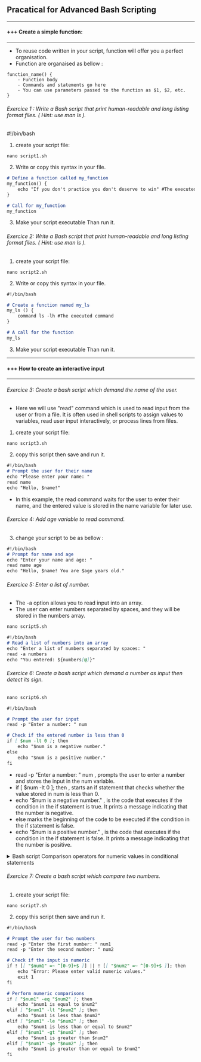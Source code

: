 ##  Pracatical for Advanced Bash Scripting


---------------------------------------------------------------------------------------------------------------------------------
#### +++ Create a simple function: 
---------------------------------------------------------------------------------------------------------------------------------
 * To reuse code written in your script, function will offer you a perfect organisation. 
 * Function are organaised as bellow : 
 
```
function_name() {
    - Function body
    - Commands and statements go here
    - You can use parameters passed to the function as $1, $2, etc.
}
```

###### Exercice 1 : Write a  Bash script that print human-readable and long listing format files. ( Hint: use man ls ). 
#!/bin/bash
1. create your script file: 

```markdwon 
nano script1.sh 
```

2. Write or copy this syntax in your file. 

```markdown
# Define a function called my_function
my_function() {
    echo "If you don't practice you don't deserve to win" #The executed command
}

# Call for my_function
my_function
```

3. Make your script executable Than run it. 

###### Exercice 2: Write a  Bash script that print human-readable and long listing format files. ( Hint: use man ls ). 
1. create your script file: 

```markdwon 
nano script2.sh 
```

2. Write or copy this syntax in your file. 

```markdown
#!/bin/bash

# Create a function named my_ls
my_ls () {
    command ls -lh #The executed command
}

# A call for the function
my_ls
```

3. Make your script executable Than run it. 

---------------------------------------------------------------------------------------------------------------------------------
#### +++ How to create an interactive input
---------------------------------------------------------------------------------------------------------------------------------
###### Exercice 3: Create a bash script which demand the name of the user.

* Here we will use "read" command which is used to read input from the user or from a file. It is often used in shell scripts to assign values to variables, read user input interactively, or process lines from files. 

1. create your script file: 

```markdwon 
nano script3.sh 
```

2. copy this script then save and run it. 

```markdown
#!/bin/bash
# Prompt the user for their name
echo "Please enter your name: "
read name
echo "Hello, $name!"
```

* In this example, the read command waits for the user to enter their name, and the entered value is stored in the name variable for later use.
###### Exercice 4: Add age variable to read command. 
3. change your script to be as bellow : 

```markdown 
#!/bin/bash
# Prompt for name and age
echo "Enter your name and age: "
read name age
echo "Hello, $name! You are $age years old."
```

###### Exercice 5:  Enter a list of number. 
* The -a option allows you to read input into an array. 
* The user can enter numbers separated by spaces, and they will be stored in the numbers array.

```markdown
nano script5.sh
```

```markdown
#!/bin/bash
# Read a list of numbers into an array
echo "Enter a list of numbers separated by spaces: "
read -a numbers
echo "You entered: ${numbers[@]}"
```

###### Exercice 6: Create a bash script which demand a number as input then detect its sign. 

```markdown
nano script6.sh
```

```markdown
#!/bin/bash

# Prompt the user for input
read -p "Enter a number: " num

# Check if the entered number is less than 0
if [ $num -lt 0 ]; then
    echo "$num is a negative number."
else
    echo "$num is a positive number."
fi
```

* read -p "Enter a number: " num ,  prompts the user to enter a number and stores the input in the num variable.
* if [ $num -lt 0 ]; then , starts an if statement that checks whether the value stored in num is less than 0.
* echo "$num is a negative number." , is the code that executes if the condition in the if statement is true. It prints a message indicating that the number is negative.
* else marks the beginning of the code to be executed if the condition in the if statement is false.
* echo "$num is a positive number." , is the code that executes if the condition in the if statement is false. It prints a message indicating that the number is positive.

<details>
<summary> Bash script Comparison operators for numeric values in conditional statements </summary> 
<p>- Equality (-eq): Check if the first number is equal to the second number.</p>
<p>- Inequality (-ne): Check if the first number is not equal to the second number.</p>
<p>- Less than (-lt): Check if the first number is less than the second number.</p>
<p>- Less than or equal to (-le): Check if the first number is less than or equal to the second number.</p>
<p>- Greater than (-gt): Check if the first number is greater than the second number.</p>
<p>- Greater than or equal to (-ge): Check if the first number is greater than or equal to the second number.</p>
</details>

###### Exercice 7: Create a bash script which compare two numbers. 
1. create your script file: 


```markown 
nano script7.sh
```

2. copy this script then save and run it. 

```markdown
#!/bin/bash

# Prompt the user for two numbers
read -p "Enter the first number: " num1
read -p "Enter the second number: " num2

# Check if the input is numeric
if ! [[ "$num1" =~ ^[0-9]+$ ]] || ! [[ "$num2" =~ ^[0-9]+$ ]]; then
    echo "Error: Please enter valid numeric values."
    exit 1
fi

# Perform numeric comparisons
if [ "$num1" -eq "$num2" ]; then
    echo "$num1 is equal to $num2"
elif [ "$num1" -lt "$num2" ]; then
    echo "$num1 is less than $num2"
elif [ "$num1" -le "$num2" ]; then
    echo "$num1 is less than or equal to $num2"
elif [ "$num1" -gt "$num2" ]; then
    echo "$num1 is greater than $num2"
elif [ "$num1" -ge "$num2" ]; then
    echo "$num1 is greater than or equal to $num2"
fi
```











